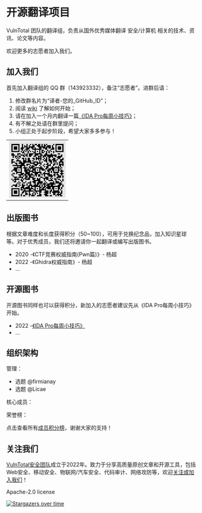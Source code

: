 # 开源翻译项目

VulnTotal 团队的翻译组，负责从国外优秀媒体翻译 安全/计算机 相关的技术、资讯、论文等内容。

欢迎更多的志愿者加入我们。

## 加入我们

首先加入翻译组的 QQ 群（143923332），备注“志愿者”。进群后请：
1. 修改群名片为“译者-您的_GitHub_ID”；
2. 阅读 [wiki](https://firmianay.gitbook.io/translateproject) 了解如何开始；
3. 请在加入一个月内翻译一篇[《IDA Pro每周小技巧》](#开源图书)；
4. 有不解之处请在群里提问；
5. 小组正处于起步阶段，希望大家多多参与！

<table><tr>
<td align="center"><img src=./qq.jpg width="150"></td>
</tr></table>

## 出版图书

根据文章难度和长度获得积分（50~100），可用于兑换纪念品，加入知识星球等。对于优秀成员，我们还将邀请你一起翻译或编写出版图书。

- 2020 -《CTF竞赛权威指南(Pwn篇)》- 杨超
- 2022 -《Ghidra权威指南》- 杨超
- ...

## 开源图书

开源图书同样也可以获得积分，新加入的志愿者建议先从《IDA Pro每周小技巧》开始。

- 2022 -[《IDA Pro每周小技巧》](https://github.com/VulnTotal-Team/IDA-Pro-tips)
- ...

## 组织架构

管理：

- 选题 @firmianay
- 选题 @Licae

核心成员：

荣誉榜：

点击查看所有[成员积分榜](./ranking.md)，谢谢大家的支持！

## 关注我们

[VulnTotal安全团队](https://github.com/VulnTotal-Team)成立于2022年。致力于分享高质量原创文章和开源工具，包括Web安全、移动安全、物联网/汽车安全、代码审计、网络攻防等，欢迎[关注或加入我们](https://github.com/VulnTotal-Team/.github/blob/main/README.md)！

Apache-2.0 license

[![Stargazers over time](https://starchart.cc/VulnTotal-Team/TranslateProject.svg)](https://starchart.cc/VulnTotal-Team/TranslateProject)

